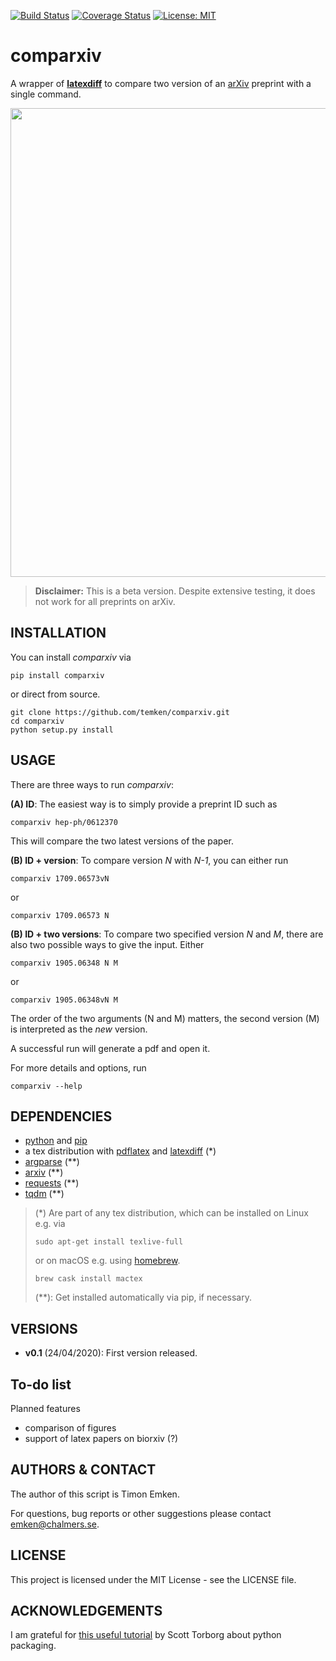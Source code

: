 
[![Build Status](https://travis-ci.com/temken/comparxiv.svg?branch=main)](https://travis-ci.com/temken/comparxiv)
[![Coverage Status](https://coveralls.io/repos/github/temken/comparxiv/badge.svg?branch=main)](https://coveralls.io/github/temken/comparxiv?branch=main)
[![License: MIT](https://img.shields.io/badge/License-MIT-blue.svg)](https://opensource.org/licenses/MIT)

# comparxiv 

A wrapper of [**latexdiff**](https://ctan.org/pkg/latexdiff?lang=en) to compare two version of an [arXiv](https://arxiv.org) preprint with a single command.

<img src="https://user-images.githubusercontent.com/29034913/80139519-e28a4800-85a6-11ea-92f4-1210c1070376.png" width="750">

> **Disclaimer:** This is a beta version. Despite extensive testing, it does not work for all preprints on arXiv.

## INSTALLATION
You can install *comparxiv* via
```
pip install comparxiv
```

or direct from source.

```
git clone https://github.com/temken/comparxiv.git
cd comparxiv 
python setup.py install
```

## USAGE
There are three ways to run *comparxiv*:

**(A) ID**: The easiest way is to simply provide a preprint ID such as

```
comparxiv hep-ph/0612370
```

This will compare the two latest versions of the paper.

**(B) ID + version**: To compare version *N* with *N-1*, you can either run 
```
comparxiv 1709.06573vN 
```
or
```
comparxiv 1709.06573 N
```

**(B) ID + two versions**: To compare two specified version *N* and *M*, there are also two possible ways to give the input. Either
```
comparxiv 1905.06348 N M
```

or

```
comparxiv 1905.06348vN M 
```

The order of the two arguments (N and M) matters, the second version (M) is interpreted as the *new* version. 

A successful run will generate a pdf and open it.

For more details and options, run
```
comparxiv --help
```

## DEPENDENCIES

- [python](https://www.python.org/) and [pip](https://pypi.org/project/pip/)
- a tex distribution with [pdflatex](https://linux.die.net/man/1/pdflatex) and [latexdiff](https://ctan.org/pkg/latexdiff?lang=en) (*)
- [argparse](https://pypi.org/project/argparse/) (**)
- [arxiv](https://pypi.org/project/arxiv/) (**)
- [requests](https://pypi.org/project/requests/) (**)
- [tqdm](https://pypi.org/project/tqdm/) (**)

> (*) Are part of any tex distribution, which can be installed on Linux e.g. via
> ```
> sudo apt-get install texlive-full
> ```
> or on macOS e.g. using [homebrew](https://brew.sh/).
> ```
> brew cask install mactex
> ```
> (**): Get installed automatically via pip, if necessary.

## VERSIONS

- **v0.1** (24/04/2020): First version released.

## To-do list
Planned features

- comparison of figures
- support of latex papers on biorxiv (?)

## AUTHORS & CONTACT

The author of this script is Timon Emken.

For questions, bug reports or other suggestions please contact [emken@chalmers.se](mailto:emken@chalmers.se).


## LICENSE

This project is licensed under the MIT License - see the LICENSE file.

## ACKNOWLEDGEMENTS

I am grateful for [this useful tutorial](https://python-packaging.readthedocs.io/en/latest/index.html) by Scott Torborg about python packaging.

